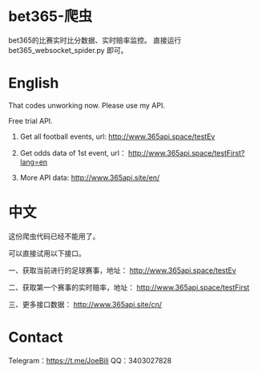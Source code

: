 # bet365-爬虫 

bet365的比赛实时比分数据、实时赔率监控。
直接运行bet365_websocket_spider.py 即可。


# English

That codes unworking now. Please use my API.

Free trial API.


1. Get all football events, url: http://www.365api.space/testEv


2. Get odds data of 1st event, url： http://www.365api.space/testFirst?lang=en


3. More API data:  http://www.365api.site/en/


# 中文 



这份爬虫代码已经不能用了。


可以直接试用以下接口。


一、获取当前进行的足球赛事，地址： http://www.365api.space/testEv

二、获取第一个赛事的实时赔率，地址： http://www.365api.space/testFirst

三、更多接口数据：  http://www.365api.site/cn/  

# Contact
Telegram：https://t.me/JoeBili
QQ：3403027828
